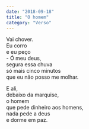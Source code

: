 ```yaml
---
date: "2018-09-18"
title: "O homem"
category: "Verso"
---
```


Vai chover.\
Eu corro\
e eu peço\
\- Ó meu deus,\
segura essa chuva\
só mais cinco minutos\
que eu não posso me molhar.

E ali,\
debaixo da marquise,\
o homem\
que pede dinheiro aos homens,\
nada pede a deus\
e dorme em paz.
